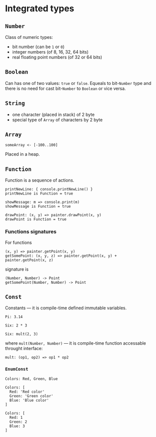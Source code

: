 # Integrated types
## `Number`
Class of numeric types:
* bit number (can be `1` or `0`)
* integer numbers (of 8, 16, 32, 64 bits)
* real floating point numbers (of 32 or 64 bits)

## `Boolean`
Can has one of two values: `true` or `false`. Equeals to bit-`Number` type and there is no need for cast bit-`Number` to `Boolean` or vice versa.

## `String`
* one character (placed in stack) of 2 byte
* special type of `Array` of characters by 2 byte
 
## `Array`
```
someArray <- [-100..100]
```
Placed in a heap.

## `Function`
Function is a sequence of actions.
```
printNewLine: { console.printNewLine() }
printNewLine is Function = true
```
```
showMessage: m => console.print(m)
showMessage is Function = true
```
```
drawPoint: (x, y) => painter.drawPoint(x, y)
drawPoint is Function = true
```
### Functions signatures
For functions
```
(x, y) => painter.getPoint(x, y)
getSomePoint: (x, y, z) => painter.getPoint(x, y) + painter.getPoint(x, z)
```
signature is
```
(Number, Number) -> Point
getSomePoint(Number, Number) -> Point
```

## `Const`
Constants — it is compile-time defined immutable variables. 
```
Pi: 3.14
```
```
Six: 2 * 3
```
```
Six: mult(2, 3)
```
where `mult(Number, Number)` — it is compile-time function accessable throught interface:
```
mult: (op1, op2) => op1 * op2
```

### `EnumConst`
```
Colors: Red, Green, Blue
```
```
Colors: [
  Red: 'Red color'
  Green: 'Green color'
  Blue: 'Blue color'
]
```
```
Colors: [
  Red: 1
  Green: 2
  Blue: 3
]
```

